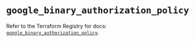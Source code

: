 # `google_binary_authorization_policy`

Refer to the Terraform Registry for docs: [`google_binary_authorization_policy`](https://registry.terraform.io/providers/hashicorp/google/6.20.0/docs/resources/binary_authorization_policy).
